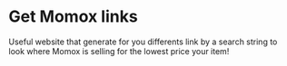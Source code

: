 # Get Momox links

Useful website that generate for you differents link by a search string to look where Momox is selling for the lowest price your item!
